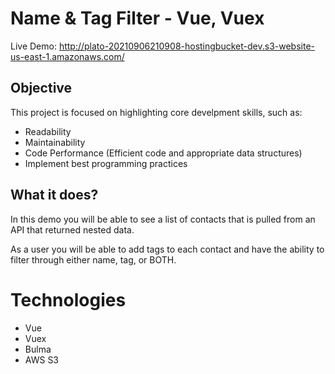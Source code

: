 # Name & Tag Filter - Vue, Vuex

Live Demo: http://plato-20210906210908-hostingbucket-dev.s3-website-us-east-1.amazonaws.com/

## Objective
This project is focused on highlighting core develpment skills, such as:

- Readability
- Maintainability
- Code Performance (Efficient code and appropriate data structures)
- Implement best programming practices

## What it does?
In this demo you will be able to see a list of contacts that is pulled from an API that returned nested data. 

As a user you will be able to add tags to each contact and have the ability to filter through either name, tag, or BOTH.

# Technologies
- Vue
- Vuex
- Bulma
- AWS S3

